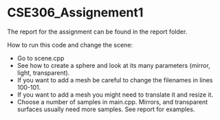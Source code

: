 # CSE306_Assignement1
The report for the assignment can be found in the report folder.

How to run this code and change the scene:
- Go to scene.cpp
- See how to create a sphere and look at its many parameters (mirror, light, transparent).
- If you want to add a mesh be careful to change the filenames in lines 100-101.
- If you want to add a mesh you might need to translate it and resize it.
- Choose a number of samples in main.cpp. Mirrors, and transparent surfaces usually need more samples. See report for examples.
